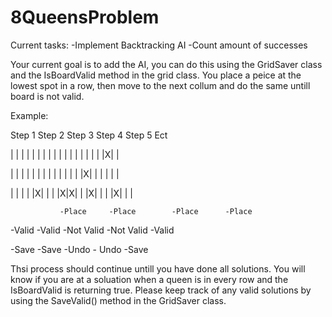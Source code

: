 # 8QueensProblem

Current tasks:
-Implement Backtracking AI
-Count amount of successes


Your current goal is to add the AI, you can do this using the GridSaver class and the IsBoardValid method in the grid class.
You place a peice at the lowest spot in a row, then move to the next collum and do the same untill board is not valid.

Example:

Step 1        Step 2      Step 3       Step 4      Step 5      Ect

| | | |       | | | |     | | | |     | | | |      | |X| |

| | | |       | | | |     | | | |      | |X| |     | | | |

| | | |       |X| | |     |X|X| |      |X| | |     |X| | |

               -Place     -Place        -Place      -Place

-Valid         -Valid     -Not Valid    -Not Valid  -Valid

-Save          -Save      -Undo         - Undo      -Save



Thsi process should continue untill you have done all solutions. You will know if you are at a soluation when a queen is in every row
and the IsBoardValid is returning true. Please keep track of any valid solutions by using the SaveValid() method in the GridSaver class.
